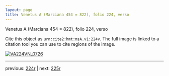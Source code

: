```yaml
---
layout: page
title: Venetus A (Marciana 454 = 822), folio 224, verso
---
```


Venetus A (Marciana 454 = 822), folio 224, verso

Cite this object as `urn:cite2:hmt:msA.v1:224v`.  The full image is linked to a citation tool you can use to cite regions of the image.

[![VA224VN_0726](http://www.homermultitext.org/iipsrv?IIIF=/project/homer/pyramidal/deepzoom/hmt/vaimg/2017a/VA224VN_0726.tif/full/800,/0/default.jpg)](http://www.homermultitext.org/ict2/?urn=urn:cite2:hmt:vaimg.2017a:VA224VN_0726) 

---

previous:  [224r](../224r/) | next: [225r](../225r/)